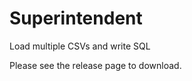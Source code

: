 Superintendent
===============

Load multiple CSVs and write SQL

Please see the release page to download.
